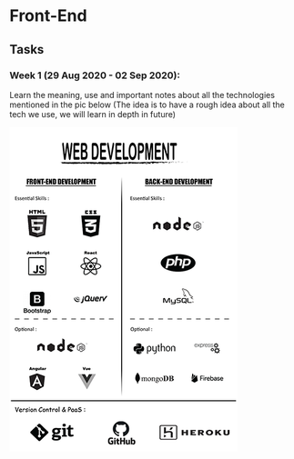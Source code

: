 # Front-End

## Tasks

### Week 1 (29 Aug 2020 - 02 Sep 2020):

Learn the meaning, use and important notes about all the technologies mentioned in the pic below (The idea is to have a rough idea about all the tech we use, we will learn in depth in future) 

![task week 1](./web_development.png)




